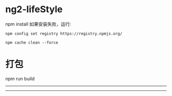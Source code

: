 # ng2-lifeStyle
npm install
如果安装失败，运行:
```
npm config set registry https://registry.npmjs.org/
```
```
npm cache clean --force
```
# 打包
npm run build

***
---
[后台管理系统地址]:(https://github.com/whatproblem/vueElement)
[后台接口项目地址]:(https://github.com/whatproblem/nodeSql)
[前台PC项目地址]:(https://github.com/whatproblem/ng2-lifeStyle)
